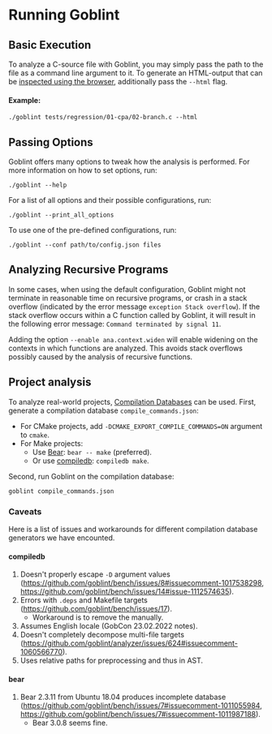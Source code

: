 # Running Goblint

## Basic Execution

To analyze a C-source file with Goblint, you may simply pass the path to the file as a command line argument to it.
To generate an HTML-output that can be [inspected using the browser](inspecting.md), additionally pass the `--html` flag.

#### Example:

```console
./goblint tests/regression/01-cpa/02-branch.c --html
```
## Passing Options

Goblint offers many options to tweak how the analysis is performed.
For more information on how to set options, run:

```console
./goblint --help
```

For a list of all options and their possible configurations, run:

```console
./goblint --print_all_options
```

To use one of the pre-defined configurations, run:

```console
./goblint --conf path/to/config.json files
```

## Analyzing Recursive Programs
In some cases, when using the default configuration, Goblint might not terminate in reasonable time on recursive programs, or
crash in a stack overflow (indicated by the error message `exception Stack overflow`). If the stack overflow occurs within a C function called by Goblint, it will result in the following error message: `Command terminated by signal 11`.

Adding the option `--enable ana.context.widen` will enable widening on the contexts in which functions are analyzed. This avoids stack overflows possibly caused by the analysis of recursive functions.


## Project analysis

To analyze real-world projects, [Compilation Databases](https://clang.llvm.org/docs/JSONCompilationDatabase.html) can be used.
First, generate a compilation database `compile_commands.json`:

* For CMake projects, add `-DCMAKE_EXPORT_COMPILE_COMMANDS=ON` argument to `cmake`.
* For Make projects:
    * Use [Bear](https://github.com/rizsotto/Bear): `bear -- make` (preferred).
    * Or use [compiledb](https://github.com/nickdiego/compiledb): `compiledb make`.

Second, run Goblint on the compilation database:
```console
goblint compile_commands.json
```

### Caveats
Here is a list of issues and workarounds for different compilation database generators we have encounted.

#### compiledb
1. Doesn't properly escape `-D` argument values (<https://github.com/goblint/bench/issues/8#issuecomment-1017538298>, <https://github.com/goblint/bench/issues/14#issue-1112574635>).
2. Errors with `.deps` and Makefile targets (<https://github.com/goblint/bench/issues/17>).
    * Workaround is to remove the manually.
3. Assumes English locale (GobCon 23.02.2022 notes).
4. Doesn't completely decompose multi-file targets (<https://github.com/goblint/analyzer/issues/624#issuecomment-1060566770>).
5. Uses relative paths for preprocessing and thus in AST.

#### bear
1. Bear 2.3.11 from Ubuntu 18.04 produces incomplete database (<https://github.com/goblint/bench/issues/7#issuecomment-1011055984>, <https://github.com/goblint/bench/issues/7#issuecomment-1011987188>).
    * Bear 3.0.8 seems fine.
